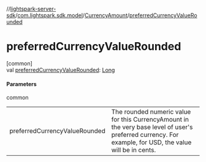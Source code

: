 //[lightspark-server-sdk](../../../index.md)/[com.lightspark.sdk.model](../index.md)/[CurrencyAmount](index.md)/[preferredCurrencyValueRounded](preferred-currency-value-rounded.md)

# preferredCurrencyValueRounded

[common]\
val [preferredCurrencyValueRounded](preferred-currency-value-rounded.md): [Long](https://kotlinlang.org/api/latest/jvm/stdlib/kotlin/-long/index.html)

#### Parameters

common

| | |
|---|---|
| preferredCurrencyValueRounded | The rounded numeric value for this CurrencyAmount in the very base level of user's preferred currency. For example, for USD, the value will be in cents. |
